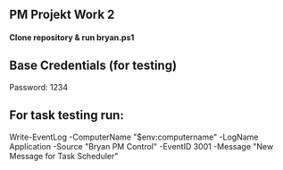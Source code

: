 ## PM Projekt Work 2 

#### Clone repository & run bryan.ps1

## Base Credentials (for testing)
Password: 1234

## For task testing run:
Write-EventLog -ComputerName "$env:computername" -LogName Application -Source "Bryan PM Control" -EventID 3001 -Message "New Message for Task Scheduler"
